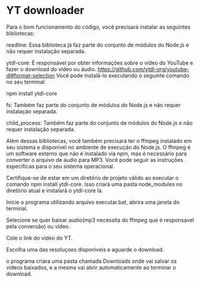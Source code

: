 # YT downloader
 

Para o bom funcionamento do código, você precisará instalar as seguintes bibliotecas:

readline: Essa biblioteca já faz parte do conjunto de módulos do Node.js e não requer instalação separada.

ytdl-core: É responsável por obter informações sobre o vídeo do YouTube e fazer o download do vídeo ou áudio. 
https://github.com/ytdl-org/youtube-dl#format-selection
Você pode instalá-lo executando o seguinte comando no seu terminal:

npm install ytdl-core


fs: Também faz parte do conjunto de módulos do Node.js e não requer instalação separada.

child_process: Também faz parte do conjunto de módulos do Node.js e não requer instalação separada.

Além dessas bibliotecas, você também precisará ter o ffmpeg instalado em seu sistema e disponível no ambiente de execução do Node.js. O ffmpeg é um software externo que não é instalado via npm, mas é necessário para converter o arquivo de áudio para MP3. Você pode seguir as instruções específicas para o seu sistema operacional.

Certifique-se de estar em um diretório de projeto válido ao executar o comando npm install ytdl-core. Isso criará uma pasta node_modules no diretório atual e instalará o ytdl-core lá.

Inicie o programa utilizando arquivo executar.bat, abrira uma janela do terminal. 

Selecione se quer baixar audio(mp3 necessita do ffmpeg que é responsavel pela conversão) ou video.

Cole o link do video do YT.

Escolha uma das resoluçoes disponiveis e aguarde o download.

o programa criara uma pasta chamada Downloads onde vai salvar os videos baixados, e a mesma vai abrir automaticamente ao terminar o download.
